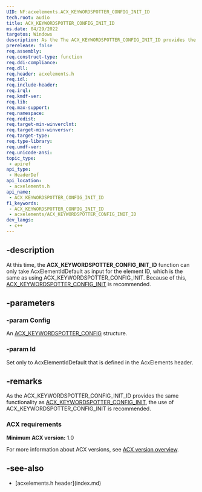 ```yaml
---
UID: NF:acxelements.ACX_KEYWORDSPOTTER_CONFIG_INIT_ID
tech.root: audio 
title: ACX_KEYWORDSPOTTER_CONFIG_INIT_ID
ms.date: 04/29/2022
targetos: Windows
description: As the The ACX_KEYWORDSPOTTER_CONFIG_INIT_ID provides the same functionality as ACX_KEYWORDSPOTTER_CONFIG_INIT, the use of ACX_KEYWORDSPOTTER_CONFIG_INIT is recommended.
prerelease: false
req.assembly: 
req.construct-type: function
req.ddi-compliance: 
req.dll: 
req.header: acxelements.h
req.idl: 
req.include-header: 
req.irql: 
req.kmdf-ver: 
req.lib: 
req.max-support: 
req.namespace: 
req.redist: 
req.target-min-winverclnt: 
req.target-min-winversvr: 
req.target-type: 
req.type-library: 
req.umdf-ver: 
req.unicode-ansi: 
topic_type:
 - apiref
api_type:
 - HeaderDef
api_location:
 - acxelements.h
api_name:
 - ACX_KEYWORDSPOTTER_CONFIG_INIT_ID
f1_keywords:
 - ACX_KEYWORDSPOTTER_CONFIG_INIT_ID
 - acxelements/ACX_KEYWORDSPOTTER_CONFIG_INIT_ID
dev_langs:
 - c++
---
```


## -description

At this time, the **ACX_KEYWORDSPOTTER_CONFIG_INIT_ID** function can only take AcxElementIdDefault as input for the element ID, which is the same as using ACX_KEYWORDSPOTTER_CONFIG_INIT. Because of this, [ACX_KEYWORDSPOTTER_CONFIG_INIT](nf-acxelements-acx_keywordspotter_config_init.md) is recommended.

## -parameters

### -param Config

An [ACX_KEYWORDSPOTTER_CONFIG](ns-acxelements-acx_keywordspotter_config.md) structure.

### -param Id

Set only to AcxElementIdDefault that is defined in the AcxElements header.

## -remarks

As the ACX_KEYWORDSPOTTER_CONFIG_INIT_ID provides the same functionality as [ACX_KEYWORDSPOTTER_CONFIG_INIT](nf-acxelements-acx_keywordspotter_config_init.md), the use of ACX_KEYWORDSPOTTER_CONFIG_INIT is recommended.

### ACX requirements

**Minimum ACX version:** 1.0

For more information about ACX versions, see [ACX version overview](/windows-hardware/drivers/audio/acx-version-overview).

## -see-also

- [acxelements.h header\]\(index.md\)
